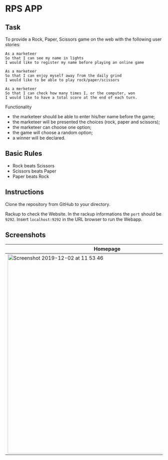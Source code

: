 # RPS APP

Task
----

To provide a Rock, Paper, Scissors game on the web with the following user stories:

```
As a marketeer
So that I can see my name in lights
I would like to register my name before playing an online game

As a marketeer
So that I can enjoy myself away from the daily grind
I would like to be able to play rock/paper/scissors

As a merketeer
So that I can check how many times I, or the computer, won
I would like to have a total score at the end of each turn.
```

Functionality

- the marketeer should be able to enter his/her name before the game;
- the marketeer will be presented the choices (rock, paper and scissors);
- the marketeer can choose one option;
- the game will choose a random option;
- a winner will be declared.

## Basic Rules

- Rock beats Scissors
- Scissors beats Paper
- Paper beats Rock

## Instructions

Clone the repository from GitHub to your directory.

Rackup to check the Website. In the rackup informations the ```port``` should be ```9292```.
Insert ```localhost:9292``` in the URL browser to run the Webapp.

## Screenshots
| Homepage | Time to pick! | A draw. | I won | The score, play again! |
| -------- | ------------- | ------ | ----- | ---------------------- |
<img width="636" alt="Screenshot 2019-12-02 at 11 53 46" src="https://user-images.githubusercontent.com/55409351/70066542-cd575180-15e4-11ea-9752-d2fbd462cc12.png"> | <img width="531" alt="Screenshot 2019-12-02 at 11 54 13" src="https://user-images.githubusercontent.com/55409351/70066544-cd575180-15e4-11ea-8edf-9edd69ec64c5.png"> | <img width="406" alt="Screenshot 2019-12-02 at 11 54 30" src="https://user-images.githubusercontent.com/55409351/70066545-cdefe800-15e4-11ea-9e91-605b9c90f6e0.png"> | <img width="433" alt="Screenshot 2019-12-02 at 11 54 44" src="https://user-images.githubusercontent.com/55409351/70066548-cdefe800-15e4-11ea-8942-13ffa6d9e57b.png"> | <img width="529" alt="Screenshot 2019-12-02 at 11 54 57" src="https://user-images.githubusercontent.com/55409351/70066549-ce887e80-15e4-11ea-849e-f99f82bd0161.png">
